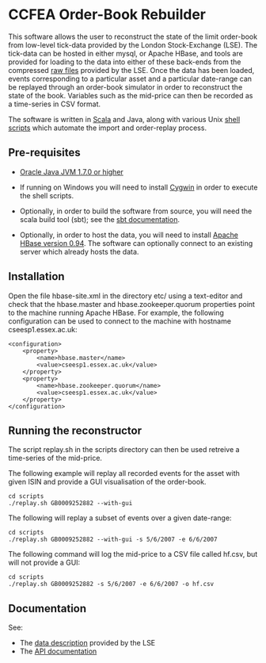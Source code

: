 CCFEA Order-Book Rebuilder
==========================

This software allows the user to reconstruct the state of the limit order-book
from low-level tick-data provided by the London Stock-Exchange (LSE).  The
tick-data can be hosted in either mysql, or Apache HBase, and tools are
provided for loading to the data into either of these back-ends from the
compressed [raw files](file:./lse-data/doc/data.pdf)  provided by the LSE.
Once the data has been loaded, events corresponding to a particular asset and a
particular date-range can be replayed through an order-book simulator in order
to reconstruct the state of the book.  Variables such as the mid-price can then
be recorded as a time-series in CSV format.

The software is written in [Scala](http://www.scala-lang.org/) and Java, along
with various Unix [shell scripts](http://www.calpoly.edu/~rasplund/script.html) which automate the import and order-replay
process.

Pre-requisites
--------------

- [Oracle Java JVM 1.7.0 or higher](http://www.oracle.com/technetwork/java/javase/downloads/java-archive-downloads-javase7-521261.html)

- If running on Windows you will need to install [Cygwin](http://cygwin.com) in order to execute the shell scripts.

- Optionally, in order to build the software from source, you will need the scala build tool (sbt); see the [sbt documentation](http://www.scala-sbt.org/release/docs/Getting-Started/Setup.html).

- Optionally, in order to host the data, you will need to install [Apache HBase
  version 0.94](https://www.apache.org/dyn/closer.cgi/hbase/).  The software
can optionally connect to an existing server which already hosts the data.

Installation
------------

Open the file hbase-site.xml in the directory etc/ using a text-editor and check that the hbase.master and hbase.zookeeper.quorum properties point to the machine running Apache HBase.   For example, the following configuration can be used to connect to the machine with hostname cseesp1.essex.ac.uk:

	<configuration>
		<property>
			<name>hbase.master</name>
			<value>cseesp1.essex.ac.uk</value>
		</property>
		<property>
			<name>hbase.zookeeper.quorum</name>
			<value>cseesp1.essex.ac.uk</value>
		</property>
	</configuration>

Running the reconstructor
-------------------------

The script replay.sh in the scripts directory can then be used retreive a
time-series of the mid-price.  

The following example will replay all recorded events for the asset with given
ISIN and provide a GUI visualisation of the order-book.

	cd scripts
	./replay.sh GB0009252882 --with-gui

The following will replay a subset of events over a given date-range:

	cd scripts
	./replay.sh GB0009252882 --with-gui -s 5/6/2007 -e 6/6/2007

The following command will log the mid-price to a CSV file called hf.csv, but
will not provide a GUI:

	cd scripts
	./replay.sh GB0009252882 -s 5/6/2007 -e 6/6/2007 -o hf.csv

Documentation
-------------

See:

- The [data description](file:./lse-data/doc/data.pdf) provided by the LSE
- The [API documentation](file:./lse-data/doc/scaladoc/index.html)

